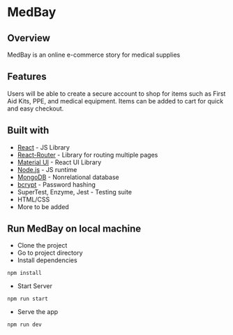 # MedBay

## Overview 

MedBay is an online e-commerce story for medical supplies

## Features

Users will be able to create a secure account to shop for items such as First Aid Kits, PPE, and medical equipment. Items can be added to cart for quick and easy checkout. 

## Built with
- [React](https://reactjs.org/) - JS Library
- [React-Router](https://reactrouter.com/) - Library for routing multiple pages
- [Material UI](https://mui.com/) - React UI Library
- [Node.js](https://nodejs.org/en/) - JS runtime
- [MongoDB](https://www.google.com/search?q=mongodb&rlz=1C1CHBF_enUS894US894&oq=mongodb&aqs=chrome.0.0i10i433i512j0i10i67j0i67j0i10i512l3j0i433i512j0i10i512l3.1368j0j7&sourceid=chrome&ie=UTF-8) - Nonrelational database
- [bcrypt](https://www.npmjs.com/package/bcrypt) - Password hashing
- SuperTest, Enzyme, Jest - Testing suite
- HTML/CSS
- More to be added

## Run MedBay on local machine
- Clone the project
- Go to project directory
- Install dependencies
```
npm install
```
- Start Server
```
npm run start
```
- Serve the app
```
npm run dev
```